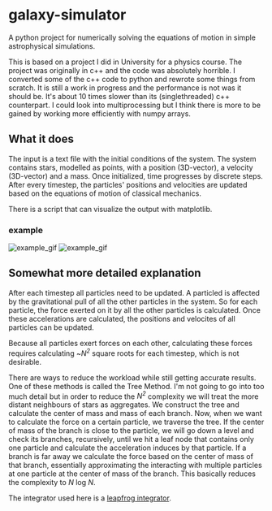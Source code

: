 # galaxy-simulator

A python project for numerically solving the equations of motion in simple astrophysical simulations.

This is based on a project I did in University for a physics course. The project was originally in c++ and the code was absolutely horrible. I converted some of the c++ code to python and rewrote some things from scratch. It is still a work in progress and the performance is not was it should be. It's about 10 times slower than its (singlethreaded) c++ counterpart. I could look into multiprocessing but I think there is more to be gained by working more efficiently with numpy arrays.

## What it does
The input is a text file with the initial conditions of the system. The system contains stars, modelled as points, with a position (3D-vector), a velocity (3D-vector) and a mass.  Once initialized, time progresses by discrete steps. After every timestep, the particles' positions and velocities are updated based on the equations of motion of classical mechanics.

There is a script that can visualize the output with matplotlib.

### example
![example_gif](example.gif)
![example_gif](example2.gif)

## Somewhat more detailed explanation
After each timestep all particles need to be updated. A particled is affected by the gravitational pull of all the other particles in the system. So for each particle, the force exerted on it by all the other particles is calculated. Once these accelerations are calculated, the positions and velocites of all particles can be updated.

Because all particles exert forces on each other, calculating these forces requires calculating ~_N<sup>2</sup>_ square roots for each timestep, which is not desirable.  

There are ways to reduce the workload while still getting accurate results. One of these methods is called the Tree Method. I'm not going to go into too much detail but in order to reduce the _N<sup>2</sup>_ complexity we will treat the more distant neighbours of stars as aggregates. We construct the tree and calculate the center of mass and mass of each branch. Now, when we want to calculate the force on a certain particle, we traverse the tree. If the center of mass of the branch is close to the particle, we will go down a level and check its branches, recursively, until we hit a leaf node that contains only one particle and calculate the acceleration induces by that particle. If a branch is far away we calculate the force based on the center of mass of that branch, essentially approximating the interacting with multiple particles at one particle at the center of mass of the branch. This basically reduces the complexity to _N_ log _N_.  

The integrator used here is a [leapfrog integrator](https://en.wikipedia.org/wiki/Leapfrog_integration).

